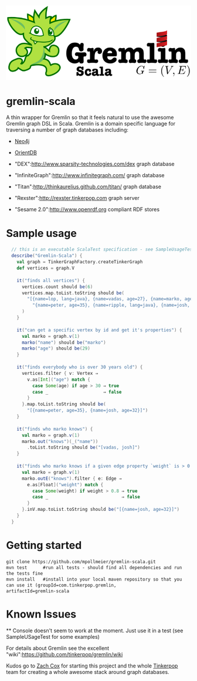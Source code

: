 ![logo](https://github.com/mpollmeier/gremlin-scala/raw/master/doc/images/gremlin-scala-logo.png)

gremlin-scala
=============
A thin wrapper for Gremlin so that it feels natural to use the awesome Gremlin graph DSL in Scala. 
Gremlin is a domain specific language for traversing a number of graph databases including:
* [Neo4j](http://neo4j.org/)

* [OrientDB](http://www.orientechnologies.com/)
* "DEX":http://www.sparsity-technologies.com/dex graph database
* "InfiniteGraph":http://www.infinitegraph.com/ graph database
* "Titan":http://thinkaurelius.github.com/titan/ graph database
* "Rexster":http://rexster.tinkerpop.com graph server
* "Sesame 2.0":http://www.openrdf.org compliant RDF stores

Sample usage
=============

```scala
  // this is an executable ScalaTest specification - see SampleUsageTest.scala for full setup
  describe("Gremlin-Scala") {
    val graph = TinkerGraphFactory.createTinkerGraph
    def vertices = graph.V
  
    it("finds all vertices") {
      vertices.count should be(6)
      vertices.map.toList.toString should be(
        "[{name=lop, lang=java}, {name=vadas, age=27}, {name=marko, age=29}, " +
          "{name=peter, age=35}, {name=ripple, lang=java}, {name=josh, age=32}]"
      )
    }

    it("can get a specific vertex by id and get it's properties") {
      val marko = graph.v(1)
      marko("name") should be("marko")
      marko("age") should be(29)
    }

    it("finds everybody who is over 30 years old") {
      vertices.filter { v: Vertex ⇒
        v.as[Int]("age") match {
          case Some(age) if age > 30 ⇒ true
          case _                     ⇒ false
        }
      }.map.toList.toString should be(
        "[{name=peter, age=35}, {name=josh, age=32}]")
    }

    it("finds who marko knows") {
      val marko = graph.v(1)
      marko.out("knows")(_("name"))
        .toList.toString should be("[vadas, josh]")
    }

    it("finds who marko knows if a given edge property `weight` is > 0.8") {
      val marko = graph.v(1)
      marko.outE("knows").filter { e: Edge ⇒
        e.as[Float]("weight") match {
          case Some(weight) if weight > 0.8 ⇒ true
          case _                            ⇒ false
        }
      }.inV.map.toList.toString should be("[{name=josh, age=32}]")
    }
  }
```

Getting started
=============
```shell
git clone https://github.com/mpollmeier/gremlin-scala.git
mvn test      #run all tests - should find all dependencies and run the tests fine
mvn install   #install into your local maven repository so that you can use it (groupId=com.tinkerpop.gremlin,
artifactId=gremlin-scala
```

Known Issues
=============
** Console doesn't seem to work at the moment. Just use it in a test (see SampleUSageTest for some examples)

For details about Gremlin see the excellent "wiki":https://github.com/tinkerpop/gremlin/wiki

Kudos go to [Zach Cox](http://theza.ch) for starting this project and the whole [Tinkerpop](http://www.tinkerpop.com) team for creating a whole awesome stack around graph databases.

